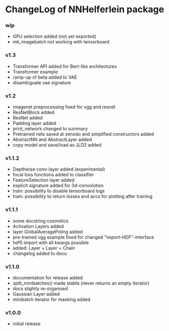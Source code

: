 # ChangeLog of NNHelferlein package

### wip
+ GPU selection added (not yet exported)
+ mk_imagebatch not working with tensorboard

### v1.3
+ Transformer API added for Bert-like architectures
+ Transformer example
+ ramp-up of beta added to VAE
+ disambiguate vae signature

### v1.2
+ imagenet preprocessing fixed for vgg and resnet
+ ResNetBlock added
+ ResNet added
+ Padding layer added
+ print_network changed to summary
+ Pretrained nets saved at zenodo and simplified constructors added
+ AbstractNN and AbstractLayer added
+ copy model and save/load as JLD2 added

### v1.1.2
+ Depthwise conv-layer added (experimental)
+ focal loss functions added to classifier 
+ FeatureSelection layer added
+ explicit signature added for 3d-convolution
+ train: possibility to disable tensorboard logs
+ train: possibility to return losses and accs for 
  plotting after training

### v1.1.1
+ some docstring cosmetics
+ Activation Layers added
+ layer GlobalAveragePoling added
+ pre-trained vgg example fixed for changed "import-HDF"-interface
+ hdf5 import with all kwargs possible
+ added: Layer + Layer = Chain
+ changelog added to docu

### v1.1.0
+ documentation for release added
+ split_minibatches() made stable (never returns an empty iterator)
+ docs slightly re-organised
+ Gaussian Layer added
+ minibatch iterator for masking added


### v1.0.0
+ initial release

